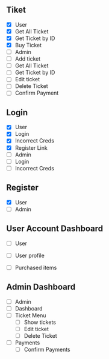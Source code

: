 ## Tiket
 * [X]  User
   * [X]  Get All Ticket
   * [X]  Get Ticket by ID
   * [X]  Buy Ticket
 * [ ]  Admin
   * [ ]  Add ticket
   * [ ]  Get All Ticket
   * [ ]  Get Ticket by ID
   * [ ]  Edit ticket
   * [ ]  Delete Ticket
   * [ ]  Confirm Payment
      
## Login
 * [X]  User
   * [X]  Login
   * [X]  Incorrect Creds
   * [X]  Register Link
 * [ ]  Admin
   * [ ]  Login
   * [ ]  Incorrect Creds
      
## Register
 * [X]  User
 * [ ]  Admin

## User Account Dashboard
 * [ ]  User
   * [ ]  User profile
   * [ ]  Purchased items


## Admin Dashboard
 * [ ]  Admin
   * [ ]  Dashboard
   * [ ]  Ticket Menu
      * [ ]  Show tickets
      * [ ]  Edit ticket
      * [ ]  Delete Ticket
   * [ ]  Payments
      * [ ]  Confirm Payments
